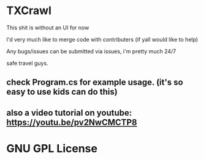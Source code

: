# TXCrawl

This shit is without an UI for now

I'd very much like to merge code with contributers (if yall would like to help)

Any bugs/issues can be submitted via issues, i'm pretty much 24/7


safe travel guys.


## check Program.cs for example usage. (it's so easy to use kids can do this)
## also a video tutorial on youtube: https://youtu.be/pv2NwCMCTP8

# GNU GPL License
